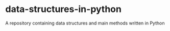# data-structures-in-python
A repository containing data structures and main methods written in Python 
